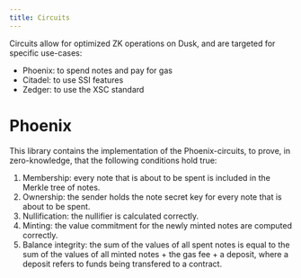 ```yaml
---
title: Circuits
---
```




Circuits allow for optimized ZK operations on Dusk, and are targeted for specific use-cases:

- Phoenix: to spend notes and pay for gas
- Citadel: to use SSI features
- Zedger: to use the XSC standard

# Phoenix
This library contains the implementation of the Phoenix-circuits, to prove, in zero-knowledge, that the following conditions hold true:

1. Membership: every note that is about to be spent is included in the Merkle tree of notes.
2. Ownership: the sender holds the note secret key for every note that is about to be spent.
3. Nullification: the nullifier is calculated correctly.
4. Minting: the value commitment for the newly minted notes are computed correctly.
5. Balance integrity: the sum of the values of all spent notes is equal to the sum of the values of all minted notes + the gas fee + a deposit, where a deposit refers to funds being transfered to a contract.

